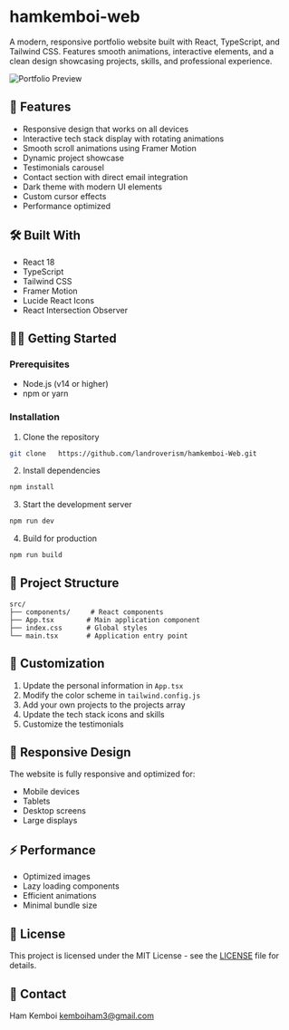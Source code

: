 
# hamkemboi-web

A modern, responsive portfolio website built with React, TypeScript, and Tailwind CSS. Features smooth animations, interactive elements, and a clean design showcasing projects, skills, and professional experience.

![Portfolio Preview](https://photos.google.com/photo/AF1QipPhwgh2EE4UjhYoL92oPBKyxOHU-oFl9cKkCPSM)

## 🚀 Features

- Responsive design that works on all devices
- Interactive tech stack display with rotating animations
- Smooth scroll animations using Framer Motion
- Dynamic project showcase
- Testimonials carousel
- Contact section with direct email integration
- Dark theme with modern UI elements
- Custom cursor effects
- Performance optimized

## 🛠️ Built With

- React 18
- TypeScript
- Tailwind CSS
- Framer Motion
- Lucide React Icons
- React Intersection Observer

## 🏃‍♂️ Getting Started

### Prerequisites

- Node.js (v14 or higher)
- npm or yarn

### Installation

1. Clone the repository
```bash
git clone   https://github.com/landroverism/hamkemboi-Web.git
```

2. Install dependencies
```bash
npm install
```

3. Start the development server
```bash
npm run dev
```

4. Build for production
```bash
npm run build
```

## 📁 Project Structure

```
src/
├── components/     # React components
├── App.tsx        # Main application component
├── index.css      # Global styles
└── main.tsx       # Application entry point
```

## 🎨 Customization

1. Update the personal information in `App.tsx`
2. Modify the color scheme in `tailwind.config.js`
3. Add your own projects to the projects array
4. Update the tech stack icons and skills
5. Customize the testimonials

## 📱 Responsive Design

The website is fully responsive and optimized for:
- Mobile devices
- Tablets
- Desktop screens
- Large displays

## ⚡ Performance

- Optimized images
- Lazy loading components
- Efficient animations
- Minimal bundle size

## 📄 License

This project is licensed under the MIT License - see the [LICENSE](LICENSE) file for details.

## 🤝 Contact

Ham Kemboi kemboiham3@gmail.com
